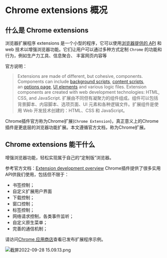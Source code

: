 # Chrome extensions 概况

## 什么是 Chrome extensions

浏览器扩展程序 extensions 是一个小型的程序，它可以使用[浏览器提供的 API](https://developer.chrome.com/docs/extensions/reference/) 和 web 技术以增强浏览器功能。它们让用户可以通过多种方式定制 `Chrome` 的功能和行为，例如生产力工具、信息聚合、 丰富网页内容等

官方说明：
> Extensions are made of different, but cohesive, components. Components can include [background scripts](https://developer.chrome.com/docs/extensions/mv3/background_pages/), [content scripts](https://developer.chrome.com/docs/extensions/mv3/content_scripts/), an [options page](https://developer.chrome.com/docs/extensions/mv3/options/), [UI elements](https://developer.chrome.com/docs/extensions/mv3/user_interface/) and various logic files. Extension components are created with web development technologies: HTML, CSS, and JavaScript.
扩展由不同但有凝聚力的组件组成。组件可以包括背景脚本、内容脚本、选项页面、UI 元素和各种逻辑文件。扩展组件是使用 Web 开发技术创建的：HTML、CSS 和 JavaScript。

Chrome插件官方称为Chrome扩展(`Chrome Extension`)，真正意义上的Chrome插件是更底层的浏览器功能扩展。本文遵循官方文档，称为Chrome扩展。

## Chrome extensions 能干什么

增强浏览器功能，轻松实现属于自己的“定制版”浏览器。

参考官方文档：[Extension development overview](https://developer.chrome.com/docs/extensions/mv3/devguide/)
Chrome插件提供了很多实用API供我们使用，包括但不限于：

* 书签控制；
* 自定义扩展用户界面
* 下载控制；
* 窗口控制；
* 标签控制；
* 网络请求控制，各类事件监听；
* 自定义原生菜单；
* 完善的通信机制；

请访问[Chrome 应用商店](https://chrome.google.com/webstore/category/extensions)查看已发布扩展程序示例。

![截屏2022-09-28 15.09.13.png](https://p6-juejin.byteimg.com/tos-cn-i-k3u1fbpfcp/314e0a29e5084fbb9245ad68892da313~tplv-k3u1fbpfcp-watermark.image?)
